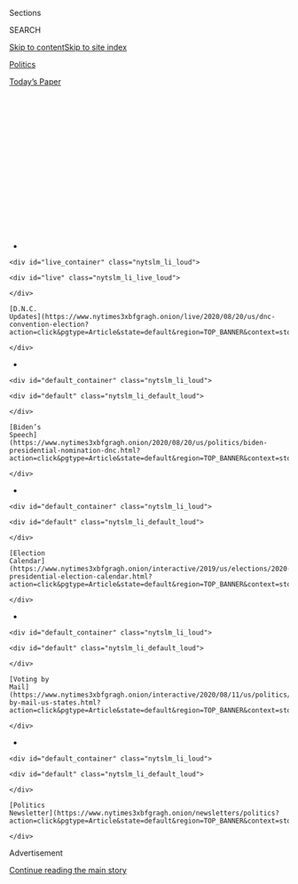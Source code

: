 <div id="app">

<div>

<div>

<div>

<div class="NYTAppHideMasthead css-1q2w90k e1suatyy0">

<div class="section css-ui9rw0 e1suatyy2">

<div class="css-eph4ug er09x8g0">

<div class="css-6n7j50">

</div>

<span class="css-1dv1kvn">Sections</span>

<div class="css-10488qs">

<span class="css-1dv1kvn">SEARCH</span>

</div>

[Skip to content](#site-content)[Skip to site
index](#site-index)

</div>

<div id="masthead-section-label" class="css-1wr3we4 eaxe0e00">

[Politics](https://www.nytimes3xbfgragh.onion/section/politics)

</div>

<div class="css-10698na e1huz5gh0">

</div>

</div>

<div id="masthead-bar-one" class="section hasLinks css-15hmgas e1csuq9d3">

<div class="css-uqyvli e1csuq9d0">

</div>

<div class="css-1uqjmks e1csuq9d1">

</div>

<div class="css-9e9ivx">

[](https://myaccount.nytimes3xbfgragh.onion/auth/login?response_type=cookie&client_id=vi)

</div>

<div class="css-1bvtpon e1csuq9d2">

[Today’s
Paper](https://www.nytimes3xbfgragh.onion/section/todayspaper)

</div>

</div>

</div>

</div>

<div data-aria-hidden="false">

<div id="site-content" data-role="main">

<div>

<div class="css-1aor85t" style="opacity:0.000000001;z-index:-1;visibility:hidden">

<div class="css-1hqnpie">

<div class="css-epjblv">

<span class="css-17xtcya">[Politics](/section/politics)</span><span class="css-x15j1o">|</span><span class="css-fwqvlz">Elizabeth
Warren Stands by DNA Test. But Around Her, Worries
Abound.</span>

</div>

<div class="css-k008qs">

<div class="css-1iwv8en">

<span class="css-18z7m18"></span>

<div>

</div>

</div>

<span class="css-1n6z4y">https://nyti.ms/2zNU4Tv</span>

<div class="css-1705lsu">

<div class="css-4xjgmj">

<div class="css-4skfbu" data-role="toolbar" data-aria-label="Social Media Share buttons, Save button, and Comments Panel with current comment count" data-testid="share-tools">

  - 
  - 
  - 
  - 
    
    <div class="css-6n7j50">
    
    </div>

  - 
  - 

</div>

</div>

</div>

</div>

</div>

</div>

<div class="css-13pd83m">

<div id="NYT_TOP_BANNER_REGION">

<div>

<div id="styln-elections-notifications-menu" class="section css-l08pwh interactive-content interactive-size-medium">

<div class="css-17ih8de interactive-body">

<div class="nytslm_innerContainer" data-aria-live="polite">

<div class="nytslm_title">

</div>

  - 
    
    <div id="live_container" class="nytslm_li_loud">
    
    <div id="live" class="nytslm_li_live_loud">
    
    </div>
    
    [D.N.C.
    Updates](https://www.nytimes3xbfgragh.onion/live/2020/08/20/us/dnc-convention-election?action=click&pgtype=Article&state=default&region=TOP_BANNER&context=storylines_menu)
    
    </div>

  - 
    
    <div id="default_container" class="nytslm_li_loud">
    
    <div id="default" class="nytslm_li_default_loud">
    
    </div>
    
    [Biden’s
    Speech](https://www.nytimes3xbfgragh.onion/2020/08/20/us/politics/biden-presidential-nomination-dnc.html?action=click&pgtype=Article&state=default&region=TOP_BANNER&context=storylines_menu)
    
    </div>

  - 
    
    <div id="default_container" class="nytslm_li_loud">
    
    <div id="default" class="nytslm_li_default_loud">
    
    </div>
    
    [Election
    Calendar](https://www.nytimes3xbfgragh.onion/interactive/2019/us/elections/2020-presidential-election-calendar.html?action=click&pgtype=Article&state=default&region=TOP_BANNER&context=storylines_menu)
    
    </div>

  - 
    
    <div id="default_container" class="nytslm_li_loud">
    
    <div id="default" class="nytslm_li_default_loud">
    
    </div>
    
    [Voting by
    Mail](https://www.nytimes3xbfgragh.onion/interactive/2020/08/11/us/politics/vote-by-mail-us-states.html?action=click&pgtype=Article&state=default&region=TOP_BANNER&context=storylines_menu)
    
    </div>

  - 
    
    <div id="default_container" class="nytslm_li_loud">
    
    <div id="default" class="nytslm_li_default_loud">
    
    </div>
    
    [Politics
    Newsletter](https://www.nytimes3xbfgragh.onion/newsletters/politics?action=click&pgtype=Article&state=default&region=TOP_BANNER&context=storylines_menu)
    
    </div>

</div>

</div>

</div>

</div>

</div>

</div>

<div id="top-wrapper" class="css-1sy8kpn">

<div id="top-slug" class="css-l9onyx">

Advertisement

</div>

[Continue reading the main
story](#after-top)

<div class="ad top-wrapper" style="text-align:center;height:100%;display:block;min-height:250px">

<div id="top" class="place-ad" data-position="top" data-size-key="top">

</div>

</div>

<div id="after-top">

</div>

</div>

<div id="sponsor-wrapper" class="css-1hyfx7x">

<div id="sponsor-slug" class="css-19vbshk">

Supported by

</div>

[Continue reading the main
story](#after-sponsor)

<div id="sponsor" class="ad sponsor-wrapper" style="text-align:center;height:100%;display:block">

</div>

<div id="after-sponsor">

</div>

</div>

<div class="css-1vkm6nb ehdk2mb0">

# Elizabeth Warren Stands by DNA Test. But Around Her, Worries Abound.

</div>

<div class="css-79elbk" data-testid="photoviewer-wrapper">

<div class="css-z3e15g" data-testid="photoviewer-wrapper-hidden">

</div>

<div class="css-1a48zt4 ehw59r15" data-testid="photoviewer-children">

![<span class="css-16f3y1r e13ogyst0" data-aria-hidden="true">Senator
Elizabeth Warren of Massachusetts has defended the decision to take a
DNA test showing Native American
ancestry.</span><span class="css-cnj6d5 e1z0qqy90" itemprop="copyrightHolder"><span class="css-1ly73wi e1tej78p0">Credit...</span><span><span>T.J.
Kirkpatrick for The New York
Times</span></span></span>](https://static01.graylady3jvrrxbe.onion/images/2018/12/07/us/politics/07WarrenDNA-print/01WarrenDNA1-articleLarge.jpg?quality=75&auto=webp&disable=upscale)

</div>

</div>

<div class="css-xt80pu e12qa4dv0">

<div class="css-18e8msd">

<div class="css-vp77d3 epjyd6m0">

<div class="css-1baulvz">

By [<span class="css-1baulvz last-byline" itemprop="name">Astead W.
Herndon</span>](https://www.nytimes3xbfgragh.onion/by/astead-w-herndon)

</div>

</div>

  - Dec. 6,
    2018

  - 
    
    <div class="css-4xjgmj">
    
    <div class="css-d8bdto" data-role="toolbar" data-aria-label="Social Media Share buttons, Save button, and Comments Panel with current comment count" data-testid="share-tools">
    
      - 
      - 
      - 
      - 
        
        <div class="css-6n7j50">
        
        </div>
    
      - 
      - 
    
    </div>
    
    </div>

</div>

</div>

<div class="section meteredContent css-1r7ky0e" name="articleBody" itemprop="articleBody">

<div class="css-1fanzo5 StoryBodyCompanionColumn">

<div class="css-53u6y8">

WASHINGTON — The plan was straightforward: After years of being
challenged by President Trump and others about a decades-old claim of
Native American ancestry, Senator Elizabeth Warren of Massachusetts
would take a DNA test to prove her stated family origins in the Cherokee
and Delaware tribes.

But nearly two months after Ms. Warren released the test results and
[drew hostile
reactions](https://www.nytimes3xbfgragh.onion/2018/10/15/us/politics/elizabeth-warren-dna-ancestry.html)
from prominent tribal leaders, the lingering cloud over her likely
presidential campaign has only darkened. Conservatives have continued to
ridicule her. More worrisome to supporters of Ms. Warren’s presidential
ambitions, she has yet to allay criticism from grass-roots progressive
groups, liberal political operatives and other potential 2020 allies who
complain that she put too much emphasis on the [controversial field of
racial
science](https://www.nytimes3xbfgragh.onion/2018/10/17/us/politics/elizabeth-warren-dna-test.html)
— and, in doing so, played into Mr. Trump’s hands.

Advisers close to Ms. Warren say she has privately expressed concern
that she may have damaged her relationships to Native American groups
and her own standing with activists, particularly those who are racial
minorities. Several outside advisers are even more worried: They say
they believe a plan should be made to repair that damage, possibly
including a strong statement of apology.

The advisers say Ms. Warren will have to confront the issue again if she
announces a presidential campaign, which is expected in the coming
weeks, and several would like her to act soon.

</div>

</div>

<div class="css-1fanzo5 StoryBodyCompanionColumn">

<div class="css-53u6y8">

Publicly, at this point, the senator isn’t second-guessing her actions.

“There have been a lot of thoughtful conversations about this, and I
appreciate that,” Ms. Warren said in an interview. “I believe for
everyone in public life that transparency is crucial.”

Asked if the criticism of the test has inspired any regret, Ms. Warren
said: “I put it out there. It’s on the internet for anybody to see.
People can make of it what they will. I’m going to continue fighting on
the issues that brought me to Washington.”

For some Warren allies and progressive groups, Ms. Warren’s standing by
the DNA test amounts to profoundly poor judgment. Some said she was too
reactive to Mr. Trump’s attacks — test results would never silence a
president who often disregards facts, they said — and created a
distraction from her own trademark message of economic populism. The
president revels in repeatedly slurring Ms. Warren as “Pocahontas,” and
conservative commentators like Howie Carr of The Boston Herald have
enjoyed holding the DNA issue over the senator’s head.

“The biggest risk in engaging a bully is that bullies don’t usually
stop, regardless of what the truth is,” said Charles Chamberlain,
executive director for the progressive political group Democracy for
America. Mr. Chamberlain’s group had, in 2014, launched a “Run Warren
Run” campaign to encourage her to seek the 2016 presidential nomination.

“When you can’t win an argument,” he added, “then sometimes it’s not
worth having that argument.”

Ms. Warren’s allies also say she unintentionally made a bigger mistake
in treading too far into the fraught area of racial science — a field
that has, at times, been used to justify the subjugation of racial
minorities and Native Americans.

</div>

</div>

<div class="css-1fanzo5 StoryBodyCompanionColumn">

<div class="css-53u6y8">

Ms. Warren has also troubled advocates of racial equality and justice,
who say her attempt to document ethnicity with a DNA test gave validity
to the idea that race is determined by blood — a bedrock principle for
white supremacists and others who believe in racial hierarchies. Native
American critics, including Kim TallBear, a prominent scholar from the
University of Alberta, [said in
October](https://twitter.com/KimTallBear/status/1051906470923493377)
that Ms. Warren’s actions relied on “settler-colonial” definitions of
who is an indigenous American and amounted to a haughty refusal to hear
out her longstanding critics.

</div>

</div>

<div class="css-79elbk" data-testid="photoviewer-wrapper">

<div class="css-z3e15g" data-testid="photoviewer-wrapper-hidden">

</div>

<div class="css-1a48zt4 ehw59r15" data-testid="photoviewer-children">

![<span class="css-16f3y1r e13ogyst0" data-aria-hidden="true">Cut-outs
of Ms. Warren wearing a feathered headdress and Shiva Ayyadurai, her
independent opponent in her re-election race, at the Conservative
Political Action Conference in
February.</span><span class="css-cnj6d5 e1z0qqy90" itemprop="copyrightHolder"><span class="css-1ly73wi e1tej78p0">Credit...</span><span>Chip
Somodevilla/Getty
Images</span></span>](https://static01.graylady3jvrrxbe.onion/images/2018/12/01/us/politics/01WarrenDNA2/merlin_134492352_aa7ca068-e1c4-4bad-9fe0-5fc58d201c34-articleLarge.jpg?quality=75&auto=webp&disable=upscale)

</div>

</div>

<div class="css-1fanzo5 StoryBodyCompanionColumn">

<div class="css-53u6y8">

This line of criticism has particularly stung Ms. Warren, who has made a
point to hold several private talks with Native leaders since taking the
DNA test, emphasizing her respect for tribal sovereignty and making
clear she does not claim tribal citizenship.

Three people close to senior members of Ms. Warren’s team, who were
granted anonymity to speak freely on the issue, said they were “shocked”
and “rattled” by the senator’s decision to take the DNA test, which they
described as an unequivocal misstep that could have lasting
consequences, even on 2020 staffing. One former adviser, who also asked
not to be named, called it a “strategic failure” that was “depressing
and
unforgettable.”

<div id="NYT_MAIN_CONTENT_1_REGION" class="css-9tf9ac">

<div>

<div id="styln-nfldraft-updates-block" class="section interactive-content interactive-size-medium css-1ftcdic">

<div class="css-17ih8de interactive-body">

<div id="styln-briefing-block">

<div class="briefing-block-header-section">

# [Latest Updates: 2020 Election](https://www.nytimes3xbfgragh.onion/live/2020/08/19/us/dnc-convention-election?action=click&pgtype=Article&state=default&region=MAIN_CONTENT_1&context=storylines_live_updates)

</div>

<div class="briefing-block-lb-items">

<div class="briefing-block-update-time">

[7h
ago](https://www.nytimes3xbfgragh.onion/live/2020/08/19/us/dnc-convention-election?action=click&pgtype=Article&state=default&region=MAIN_CONTENT_1&context=storylines_live_updates#night-3-featured-more-policy-a-focus-on-women-and-a-full-throated-rejection-of-trump-by-his-predecessor)

</div>

<div>

[Night 3 featured more policy, a focus on women and a full-throated
rejection of Trump by his
predecessor.](https://www.nytimes3xbfgragh.onion/live/2020/08/19/us/dnc-convention-election?action=click&pgtype=Article&state=default&region=MAIN_CONTENT_1&context=storylines_live_updates#night-3-featured-more-policy-a-focus-on-women-and-a-full-throated-rejection-of-trump-by-his-predecessor)

</div>

<div class="briefing-block-update-time">

[9h
ago](https://www.nytimes3xbfgragh.onion/live/2020/08/19/us/dnc-convention-election?action=click&pgtype=Article&state=default&region=MAIN_CONTENT_1&context=storylines_live_updates#trump-live-tweeted-obamas-speech-tonight-hell-appear-on-fox-news-right-before-bidens-tomorrow)

</div>

<div>

[Trump live-tweeted Obama’s speech tonight. He’ll appear on Fox News
right before Biden’s
tomorrow.](https://www.nytimes3xbfgragh.onion/live/2020/08/19/us/dnc-convention-election?action=click&pgtype=Article&state=default&region=MAIN_CONTENT_1&context=storylines_live_updates#trump-live-tweeted-obamas-speech-tonight-hell-appear-on-fox-news-right-before-bidens-tomorrow)

</div>

<div class="briefing-block-update-time">

[9h
ago](https://www.nytimes3xbfgragh.onion/live/2020/08/19/us/dnc-convention-election?action=click&pgtype=Article&state=default&region=MAIN_CONTENT_1&context=storylines_live_updates#advocates-for-domestic-violence-survivors-praised-biden-in-a-video)

</div>

<div>

[Advocates for domestic violence survivors praised Biden in a
video.](https://www.nytimes3xbfgragh.onion/live/2020/08/19/us/dnc-convention-election?action=click&pgtype=Article&state=default&region=MAIN_CONTENT_1&context=storylines_live_updates#advocates-for-domestic-violence-survivors-praised-biden-in-a-video)

</div>

</div>

<div class="briefing-block-footer">

<div class="briefing-block-footer-meta">

[See more
updates](https://www.nytimes3xbfgragh.onion/live/2020/08/19/us/dnc-convention-election?action=click&pgtype=Article&state=default&region=MAIN_CONTENT_1&context=storylines_live_updates)

</div>

</div>

</div>

</div>

</div>

</div>

</div>

Jennifer Epps-Addison*,* co-director for the Center for Popular
Democracy, a group that has previously been supportive of Ms. Warren,
said, “If she wants to be considered the leader of our party or the
leader of the progressive movement, she needs a reconciliation.”

“And that reconciliation should center Native voices and make sure that
their stories of loss and theft of identity come front and center, not,
you know, one white woman’s tale of understanding her DNA,” Ms.
Epps-Addison said.

Ms. Warren’s claim to Native American heritage first became an issue in
her 2012 race for Senate, when The Herald reported that Harvard had once
identified her as a member of a minority group when she was a law
professor there. The Warren campaign at the time also confirmed she had
listed herself as a minority member in a legal directory, but said she
had done nothing wrong and said Native American ancestry [had been part
of her “family
lore.”](https://www.nytimes3xbfgragh.onion/2012/05/01/us/politics/elizabeth-warrens-ancestry-irrelevant-in-hiring-law-schools-say.html)
Her Republican opponent that year, Scott Brown, seized on the
disclosures; she ultimately won the race by seven percentage points, but
Republicans like Mr. Trump have continued to accuse her of
misrepresenting herself for years.

</div>

</div>

<div class="css-1fanzo5 StoryBodyCompanionColumn">

<div class="css-53u6y8">

The new chapter marks unfamiliar territory for Ms. Warren, who has
rarely, if ever, been so vocally criticized by leaders and activists on
the left. Some white progressives have [stumbled on issues of race and
identity](https://www.nytimes3xbfgragh.onion/2015/07/19/us/protesters-confront-candidates-on-race-at-netroots-nation-conference.html),
but before the DNA test was released, Ms. Warren had built a reservoir
of good will among liberals on these issues. She received praise for
lending her national platform to highlighting injustice against Native
Americans recently and, in one high-profile incident, she impressed
social justice activists when she refused to backtrack after calling the
American criminal justice system “racist” from “front to back.”

Few think that this good will has completely disappeared, but the last
month has seen even individuals who had previously been bullish on Ms.
Warren’s potential candidacy reconsider their position. The questioning
comes from a place of disappointment, because many of Ms. Warren’s
backers believe she is better on issues of racial justice and identity
than her handling of this issue may imply.

“Democratic candidates have a long history of not striking back fast
enough when it comes to false narratives against them,” said Rebecca
Katz, the New York-based progressive strategist. “Warren should get some
credit for trying and pushing back hard, but we all have to be wide-eyed
when it comes to race.”

“Our 2020 candidates need to understand race and identity in a way that
tripped up candidates in 2016,” she said.

Progressive groups also lament that Ms. Warren kept the decision to take
the test so closely guarded. Several said that if a greater diversity of
stakeholders had been included in the conversation, including people
whom Ms. Warren often consults during policy rollouts, much of the
current fallout could have been avoided.

In interviews, several left-leaning groups wondered if Ms. Warren’s
decision to take the DNA test was indicative of a larger problem for
several prospective presidential candidates: that their inner circles of
advisers don’t reflect the racial diversity of the Democratic
electorate.

</div>

</div>

<div class="css-79elbk" data-testid="photoviewer-wrapper">

<div class="css-z3e15g" data-testid="photoviewer-wrapper-hidden">

</div>

<div class="css-1a48zt4 ehw59r15" data-testid="photoviewer-children">

<div class="css-1xdhyk6 erfvjey0">

<span class="css-1ly73wi e1tej78p0">Image</span>

<div class="css-zjzyr8">

<div data-testid="lazyimage-container" style="height:257.77777777777777px">

</div>

</div>

</div>

<span class="css-16f3y1r e13ogyst0" data-aria-hidden="true">Ms. Warren
would begin among the front-runners for the Democratic presidential
nomination if she chooses to
run.</span><span class="css-cnj6d5 e1z0qqy90" itemprop="copyrightHolder"><span class="css-1ly73wi e1tej78p0">Credit...</span><span>T.J.
Kirkpatrick for The New York Times</span></span>

</div>

</div>

<div class="css-1fanzo5 StoryBodyCompanionColumn">

<div class="css-53u6y8">

“Race is a true third rail in American politics, and you can make a lot
of mistakes when we don’t have a diverse set of folks who are in the
room and empowered to make decisions,” said Eric Lundy, program director
of Inclusv, a group that pushes for more diversity in political campaign
staffs.

</div>

</div>

<div class="css-1fanzo5 StoryBodyCompanionColumn">

<div class="css-53u6y8">

But as Ms. Warren inches closer to a presidential run, even critics of
her decision to take the DNA test believe she is well positioned to
shore up support. In the past week she has received heaps of praise for
a foreign policy speech at American University, and she remains one of
the party’s top fund-raisers and surrogates.

Allies in Boston pointed out that, in Ms. Warren’s recent re-election
effort in Massachusetts, there was no evidence that the DNA announcement
hurt her standing among voters. Those close to Ms. Warren also note they
had several allies in the progressive and Native American communities
who supported their decision from the outset.

Deb Haaland, the newly elected House member from New Mexico who will be
one of the first Native American women to serve in Congress, said she
believed the senator was seeking to learn more about her past. Other
tribal leaders, including those from the Lenape Indian Tribe in Delaware
and the Eastern Band of Cherokee in North Carolina, have also supported
Ms. Warren’s decision. Ms. Warren’s DNA test, which was conducted by the
renowned geneticist Carlos Bustamante and released by her office, showed
strong evidence that Ms. Warren has Native American pedigree “6-10
generations ago.”

“I absolutely respect tribes’ authority to determine who are tribal
members,” Ms. Haaland said. “But I don’t think that’s what Elizabeth
Warren was doing. She was merely looking to find a connection to her
past and that’s exactly what she did.”

This is not a view universally shared. The Cherokee Nation declined
repeated requests for comment, but in a previous statement, tribal
leaders said Ms. Warren’s decision dishonored “legitimate tribal
governments and their citizens, whose ancestors are well documented and
whose heritage is proven.”

Ian Haney López, the law and racial justice professor at the University
of California, Berkeley, said Ms. Warren made a “naïve” error by not
seeming to grasp the attack strategy of conservatives. Just as Mr. Trump
used his so-called “birther” campaign to depict former President Barack
Obama as a foreign-born immigrant, Mr. Trump was not seeking to make a
factual claim against Ms. Warren but to brand her as an outsider, Mr.
López said.

</div>

</div>

<div class="css-1fanzo5 StoryBodyCompanionColumn">

<div class="css-53u6y8">

Twila Barnes, a Cherokee genealogist who has thoroughly tracked Ms.
Warren’s claims of native ancestry since it became national news in
2012, said her “jaw was on the floor” when she saw Ms. Warren’s decision
to take the DNA test, and [the slick
video](https://www.youtube.com/watch?v=RHzbdZuVyAM) that accompanied the
announcement of the results.

Ms. Barnes said Ms. Warren had an opportunity to teach the broader
public about how genetic testing has historically been used as a weapon
against Native communities, but instead she “helped perpetuate a very
dangerous idea.”

It has pushed Ms. Barnes, a self-described liberal, to make something of
a personal pledge: She will never vote for Ms. Warren under any
circumstance, including in an election against Mr. Trump.

Not even an apology — at this point — would help.

“She’s had six years to apologize,” she
said.

</div>

</div>

</div>

<div>

</div>

<div>

</div>

<div id="NYT_BELOW_MAIN_CONTENT_REGION">

<div>

<div id="STLYN_guide_v1_STYLN_guide_a" class="section css-l08pwh interactive-content interactive-size-medium">

<div class="css-17ih8de interactive-body">

<div class="g-story g-freebird g-max-limit" data-preview-slug="styln-scroll-guide">

</div>

<div id="g-electionguide-id" class="g-electionguide">

<div class="g-electionguide-container">

<div class="g-electionguide-wrapper">

<div class="g-electionguide-logo">

</div>

# Our 2020 Election Guide

Updated Aug. 20, 2020

  - 
    
    -----
    
    ## Convention Recap
    
      - Joe Biden accepted the Democratic nomination, urging Americans
        to have faith that they could [“overcome this season of
        darkness.”](https://www.nytimes3xbfgragh.onion/2020/08/20/us/politics/Joe-Biden-accepts-democratic-nomination.html?action=click&pgtype=Article&state=default&region=BELOW_MAIN_CONTENT&context=storylines_guide)

  - 
    
    -----
    
    ## News Analysis
    
      - Looming over Mr. Biden’s nomination was the ever-present shadow
        of another man who’s poised to dominate the campaign: [Donald J.
        Trump](https://www.nytimes3xbfgragh.onion/2020/08/20/us/politics/biden-dnc-speech-trump.html?action=click&pgtype=Article&state=default&region=BELOW_MAIN_CONTENT&context=storylines_guide).

  - 
    
    -----
    
    ## Keep Up With Our Coverage
    
      - Get an
        [email](https://www.nytimes3xbfgragh.onion/newsletters/politics?action=click&pgtype=Article&state=default&region=BELOW_MAIN_CONTENT&context=storylines_guide)
        recapping the day’s news
    
    <!-- end list -->
    
      - Download our mobile app on
        [iOS](https://apps.apple.com/us/app/nytimes/id284862083?ls=1&mat_click_id=5c79ae7455014fd1bd66b5610c05b8f2-20191112-16948&referrer=mat_click_id%3D5c79ae7455014fd1bd66b5610c05b8f2-20191112-16948%26link_click_id%3D722930677036718082)
        and
        [Android](http://a.localytics.com/android?id=com.nytimes.android&referrer=utm_source%3Dother_nyt_mobile_web%26utm_medium%3DWeb%2520page%26utm_term%3DGeneral%2520Mobile%2520Page%26utm_campaign%3DNYT%2520Mobile%2520General%2520Page)
        and turn on Breaking News and Politics alerts

</div>

</div>

</div>

</div>

</div>

</div>

</div>

<div>

</div>

<div>

<div id="bottom-wrapper" class="css-1ede5it">

<div id="bottom-slug" class="css-l9onyx">

Advertisement

</div>

[Continue reading the main
story](#after-bottom)

<div id="bottom" class="ad bottom-wrapper" style="text-align:center;height:100%;display:block;min-height:90px">

</div>

<div id="after-bottom">

</div>

</div>

</div>

</div>

</div>

## Site Index

<div>

</div>

## Site Information Navigation

  - [© <span>2020</span> <span>The New York Times
    Company</span>](https://help.nytimes3xbfgragh.onion/hc/en-us/articles/115014792127-Copyright-notice)

<!-- end list -->

  - [NYTCo](https://www.nytco.com/)
  - [Contact
    Us](https://help.nytimes3xbfgragh.onion/hc/en-us/articles/115015385887-Contact-Us)
  - [Work with us](https://www.nytco.com/careers/)
  - [Advertise](https://nytmediakit.com/)
  - [T Brand Studio](http://www.tbrandstudio.com/)
  - [Your Ad
    Choices](https://www.nytimes3xbfgragh.onion/privacy/cookie-policy#how-do-i-manage-trackers)
  - [Privacy](https://www.nytimes3xbfgragh.onion/privacy)
  - [Terms of
    Service](https://help.nytimes3xbfgragh.onion/hc/en-us/articles/115014893428-Terms-of-service)
  - [Terms of
    Sale](https://help.nytimes3xbfgragh.onion/hc/en-us/articles/115014893968-Terms-of-sale)
  - [Site
    Map](https://spiderbites.nytimes3xbfgragh.onion)
  - [Help](https://help.nytimes3xbfgragh.onion/hc/en-us)
  - [Subscriptions](https://www.nytimes3xbfgragh.onion/subscription?campaignId=37WXW)

</div>

</div>

</div>

</div>
